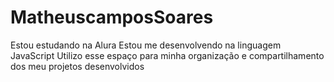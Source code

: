 # MatheuscamposSoares
Estou estudando na Alura 
Estou me desenvolvendo na linguagem JavaScript 
Utilizo esse espaço para minha organização e compartilhamento dos meu projetos desenvolvidos
